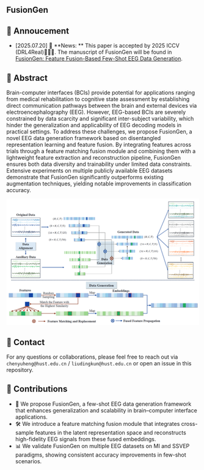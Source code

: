 ## FusionGen

## :speech_balloon: Annoucement
- [2025.07.20] 🚩 **News: **  This paper is accepted by 2025 ICCV (DRL4Real)🎉🎉🎉. The manuscript of FusionGen will be found in [FusionGen: Feature Fusion-Based Few-Shot EEG Data Generation](https://openreview.net/forum?id=BjCTfr9xNA&noteId=w2MFqKRATP).
  
## 📌 Abstract
Brain-computer interfaces (BCIs) provide potential for applications ranging from medical rehabilitation to cognitive state assessment by establishing direct communication pathways between the brain and external devices via electroencephalography (EEG). However, EEG-based BCIs are severely constrained by data scarcity and significant inter-subject variability, which hinder the generalization and applicability of EEG decoding models in practical settings. To address these challenges, we propose FusionGen, a novel EEG data generation framework based on disentangled representation learning and feature fusion. By integrating features across trials through a feature matching fusion module and combining them with a lightweight feature extraction and reconstruction pipeline, FusionGen ensures both data diversity and trainability under limited data constraints. Extensive experiments on multiple publicly available EEG datasets demonstrate that FusionGen significantly outperforms existing augmentation techniques, yielding notable improvements in classification accuracy.

![FusionGen](./FusionGen/pic/FusionGen.png)

## 📩 Contact
For any questions or collaborations, please feel free to reach out via `chenyuheng@hust.edu.cn` / `liudingkun@hust.edu.cn` or open an issue in this repository.

## 🚀  Contributions
- 🧩 We propose FusionGen, a few-shot EEG data generation framework that enhances generalization and scalability in brain–computer interface applications.
- 🛠️ We introduce a feature matching fusion module that integrates cross-sample features in the latent representation space and reconstructs high-fidelity EEG signals from these fused embeddings. 
- 📊 We validate FusionGen on multiple EEG datasets on MI and SSVEP paradigms, showing consistent accuracy improvements in few-shot scenarios.
